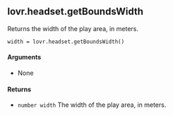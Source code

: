 <!--
category: reference
-->

lovr.headset.getBoundsWidth
---

Returns the width of the play area, in meters.

    width = lovr.headset.getBoundsWidth()

#### Arguments

- None

#### Returns

- `number width` The width of the play area, in meters.
